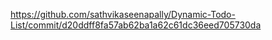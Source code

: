 https://github.com/sathvikaseenapally/Dynamic-Todo-List/commit/d20ddff8fa57ab62ba1a62c61dc36eed705730da
